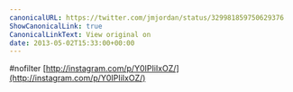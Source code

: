 ```yaml
---
canonicalURL: https://twitter.com/jmjordan/status/329981859750629376
ShowCanonicalLink: true
CanonicalLinkText: View original on
date: 2013-05-02T15:33:00+00:00
---
```

#nofilter [http://instagram.com/p/Y0IPIiIxOZ/](http://instagram.com/p/Y0IPIiIxOZ/)